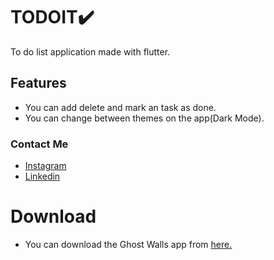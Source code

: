 # TODOIT✔️

To do list application made with flutter.

## Features

- You can add delete and mark an task as done.
- You can change between themes on the app(Dark Mode).

### Contact Me

- [Instagram](https://www.instagram.com/_ghost_wheel_)
- [Linkedin](https://www.linkedin.com/in/sourav-ojha-82ba81195/)


# Download

- You can download the Ghost Walls app from [here.](https://bughunter-99.github.io/todoit-flutter/docs/)
